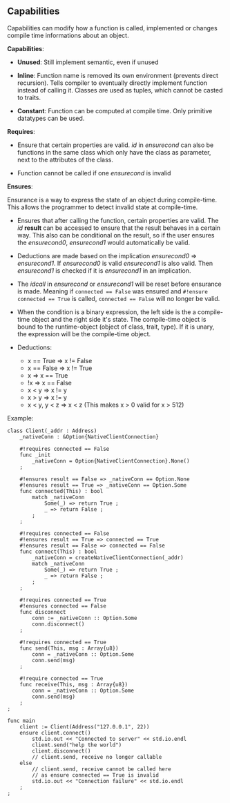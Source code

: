 ## Capabilities

Capabilities can modify how a function is called, implemented or changes
compile time informations about an object.

**Capabilities**:

- **Unused**: Still implement semantic, even if unused

- **Inline**: Function name is removed its own environment (prevents direct
  recursion). Tells compiler to eventually directly implement function
  instead of calling it. Classes are used as tuples, which cannot be casted
  to traits.

- **Constant**: Function can be computed at compile time. Only primitive
  datatypes can be used.

**Requires**:

- Ensure that certain properties are valid. *id* in *ensurecond* can also be
  functions in the same class which only have the class as parameter, next
  to the attributes of the class.

- Function cannot be called if one *ensurecond* is invalid

**Ensures**:

Ensurance is a way to express the state of an object during compile-time.
This allows the programmer to detect invalid state at compile-time.

- Ensures that after calling the function, certain properties are valid. The
  *id* **result** can be accessed to ensure that the result behaves in a
  certain way. This also can be conditional on the result, so if the 
  user ensures the *ensurecond0*, *ensurecond1* would automatically be valid.

- Deductions are made based on the implication *ensurecond0* => *ensurecond1*.
  If *ensurecond0* is valid *ensurecond1* is also valid.  Then *ensurecond1* is
  checked if it is *ensurecond1* in an implication.

- The *idcall* in *ensurecond* or *ensurecond1* will be reset before ensurance
  is made. Meaning if ``connected == False`` was ensured and
  ``#!ensure connected == True`` is called, ``connected == False`` will no
  longer be valid.

- When the condition is a binary expression, the left side is the
  a compile-time object and the right side it's state. The compile-time object
  is bound to the runtime-object (object of class, trait, type).
  If it is unary, the expression will be the compile-time object.

- Deductions:
	* x == True => x != False
	* x == False => x != True
	* x => x == True
	* !x => x == False
	* x < y => x != y
	* x > y => x != y
	* x < y, y < z => x < z (This makes x > 0 valid for x > 512)

Example:

```
class Client(_addr : Address)
    _nativeConn : &Option{NativeClientConnection}

    #!requires connected == False
    func _init
        _nativeConn = Option{NativeClientConnection}.None()
    ;

    #!ensures result == False => _nativeConn == Option.None
    #!ensures result == True => _nativeConn == Option.Some
    func connected(This) : bool
        match _nativeConn
            Some(_) => return True ;
            _ => return False ;
        ;
    ;

    #!requires connected == False
    #!ensures result == True => connected == True
    #!ensures result == False => connected == False
    func connect(This) : bool
        _nativeConn = createNativeClientConnection(_addr)
        match _nativeConn
            Some(_) => return True ;
            _ => return False ;
        ;
    ;

    #!requires connected == True
    #!ensures connected == False
    func disconnect
        conn := _nativeConn :: Option.Some
        conn.disconnect()
    ;

    #!requires connected == True
    func send(This, msg : Array{u8})
        conn = _nativeConn :: Option.Some
        conn.send(msg)
    ;

    #!require connected == True
    func receive(This, msg : Array{u8})
        conn = _nativeConn :: Option.Some
        conn.send(msg)
    ;
;

func main
    client := Client(Address("127.0.0.1", 22))
    ensure client.connect()
        std.io.out << "Connected to server" << std.io.endl
        client.send("help the world")
        client.disconnect()
        // client.send, receive no longer callable
    else
        // client.send, receive cannot be called here
        // as ensure connected == True is invalid
        std.io.out << "Connection failure" << std.io.endl
    ;
;
```
